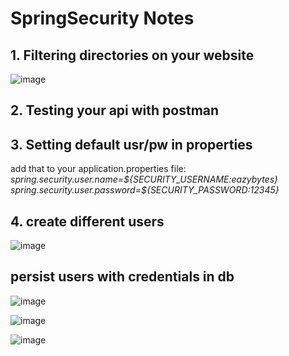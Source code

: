 <h1>SpringSecurity Notes</h1>


<h2>1. Filtering directories on your website</h2>

![image](https://github.com/user-attachments/assets/653fea61-d871-4444-8512-babc8b356d90)


<h2>2. Testing your api with postman</h2>

<h2>3. Setting default usr/pw in properties</h2>
add that to your application.properties file:
</br>
<i>
  spring.security.user.name=${SECURITY_USERNAME:eazybytes}
  </br>
  spring.security.user.password=${SECURITY_PASSWORD:12345}
</i>

<h2>4. create different users</h2>

![image](https://github.com/user-attachments/assets/a93dee25-12c2-4427-8dc8-9ff36b670690)


<h2>persist users with credentials in db</h2>

![image](https://github.com/user-attachments/assets/e21be990-e4c8-4d2e-8d6b-25353a76bf1d)


![image](https://github.com/user-attachments/assets/99bc7daa-3265-4699-8e8c-6a5b9822ffd7)


![image](https://github.com/user-attachments/assets/0d33bc3f-bb86-4264-b9a4-f29fdf2b48cb)

